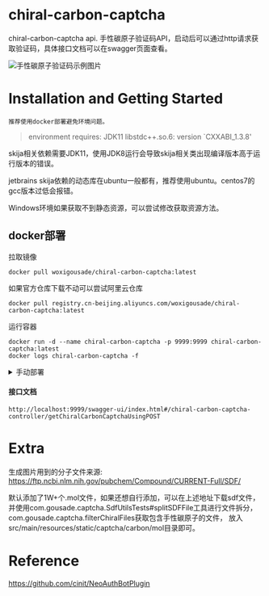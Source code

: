 # chiral-carbon-captcha

chiral-carbon-captcha api.
手性碳原子验证码API，启动后可以通过http请求获取验证码，具体接口文档可以在swagger页面查看。

![手性碳原子验证码示例图片](https://user-images.githubusercontent.com/53334104/207500151-c183e106-31f5-4afc-9276-1ca271477b73.png)

# Installation and Getting Started

`推荐使用docker部署避免环境问题。`

> environment requires: JDK11 libstdc++.so.6: version `CXXABI_1.3.8'

skija相关依赖需要JDK11，使用JDK8运行会导致skija相关类出现编译版本高于运行版本的错误。

jetbrains skija依赖的动态库在ubuntu一般都有，推荐使用ubuntu。centos7的gcc版本过低会报错。

Windows环境如果获取不到静态资源，可以尝试修改获取资源方法。

## docker部署

拉取镜像

```
docker pull woxigousade/chiral-carbon-captcha:latest
```
如果官方仓库下载不动可以尝试阿里云仓库
```
docker pull registry.cn-beijing.aliyuncs.com/woxigousade/chiral-carbon-captcha:latest
```

运行容器
```
docker run -d --name chiral-carbon-captcha -p 9999:9999 chiral-carbon-captcha:latest
docker logs chiral-carbon-captcha -f
```

<details>
<summary>手动部署</summary>

#### 使用编译好的jar包部署

```
以ubuntu为例
1. 从releases页面获取jar包
2. sudo apt-get install openjdk-11-jdk
3. java -vsersion查看是否安装成功
4. nohup java -Dspring.profiles.active=prod -jar chiral-carbon-captcha-0.0.1.jar &
```
#### 手动构建并运行

```
git clone https://github.com/woxigousade/chiral-carbon-captcha.git
mvn clean -DskipTests=true package
java -Dspring.profiles.active=prod -jar chiral-carbon-captcha-0.0.1.jar
```

#### 后台运行

```
nohup java -Dspring.profiles.active=prod -jar chiral-carbon-captcha-0.0.1.jar &
```
</details>

#### 接口文档
```
http://localhost:9999/swagger-ui/index.html#/chiral-carbon-captcha-controller/getChiralCarbonCaptchaUsingPOST
```

# Extra
生成图片用到的分子文件来源:
https://ftp.ncbi.nlm.nih.gov/pubchem/Compound/CURRENT-Full/SDF/

默认添加了1W+个.mol文件，如果还想自行添加，可以在上述地址下载sdf文件，
并使用com.gousade.captcha.SdfUtilsTests#splitSDFFile工具进行文件拆分，
com.gousade.captcha.filterChiralFiles获取包含手性碳原子的文件，
放入src/main/resources/static/captcha/carbon/mol目录即可。

# Reference
https://github.com/cinit/NeoAuthBotPlugin
